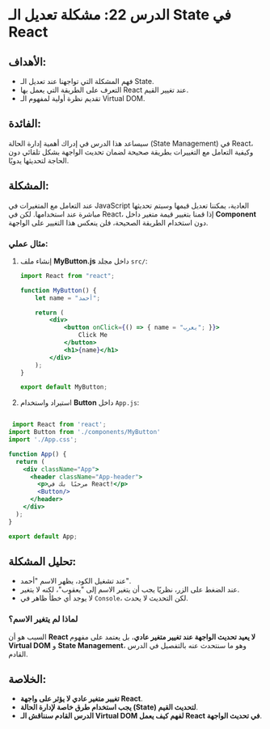
# الدرس 22: مشكلة تعديل الـ State في React

## الأهداف:
- فهم المشكلة التي تواجهنا عند تعديل الـ State.
- التعرف على الطريقة التي يعمل بها React عند تغيير القيم.
- تقديم نظرة أولية لمفهوم الـ Virtual DOM.

## الفائدة:
سيساعد هذا الدرس في إدراك أهمية إدارة الحالة (State Management) في React، وكيفية التعامل مع التغييرات بطريقة صحيحة لضمان تحديث الواجهة بشكل تلقائي دون الحاجة لتحديثها يدويًا.

## المشكلة:
عند التعامل مع المتغيرات في JavaScript العادية، يمكننا تعديل قيمها وسيتم تحديثها مباشرة عند استخدامها. لكن في React، إذا قمنا بتغيير قيمة متغير داخل **Component** دون استخدام الطريقة الصحيحة، فلن ينعكس هذا التغيير على الواجهة.

### مثال عملي:
1. إنشاء ملف **MyButton.js** داخل مجلد `src/`:
   ```jsx
   import React from "react";

   function MyButton() {
       let name = "أحمد";

       return (
           <div>
               <button onClick={() => { name = "يعرب"; }}>
                   Click Me
               </button>
               <h1>{name}</h1>
           </div>
       );
   }

   export default MyButton;
   ```
2. استيراد واستخدام **Button** داخل `App.js`:
```jsx

 import React from 'react';
import Button from './components/MyButton'
import './App.css';

function App() {
  return (
    <div className="App">
      <header className="App-header">
        <p>مرحبًا بك في React!</p>
        <Button/>
      </header>
    </div>
  );
}

export default App;

```

## تحليل المشكلة:
- عند تشغيل الكود، يظهر الاسم "أحمد".
- عند الضغط على الزر، نظريًا يجب أن يتغير الاسم إلى "يعقوب"، لكنه لا يتغير.
- لا يوجد أي خطأ ظاهر في `Console`، لكن التحديث لا يحدث.

### لماذا لم يتغير الاسم؟
السبب هو أن **React لا يعيد تحديث الواجهة عند تغيير متغير عادي**، بل يعتمد على مفهوم **Virtual DOM** و **State Management**، وهو ما سنتحدث عنه بالتفصيل في الدرس القادم.

## الخلاصة:
- **تغيير متغير عادي لا يؤثر على واجهة React**.
- **يجب استخدام طرق خاصة لإدارة الحالة (State) لتحديث القيم**.
- **الدرس القادم سنناقش الـ Virtual DOM لفهم كيف يعمل React في تحديث الواجهة**.